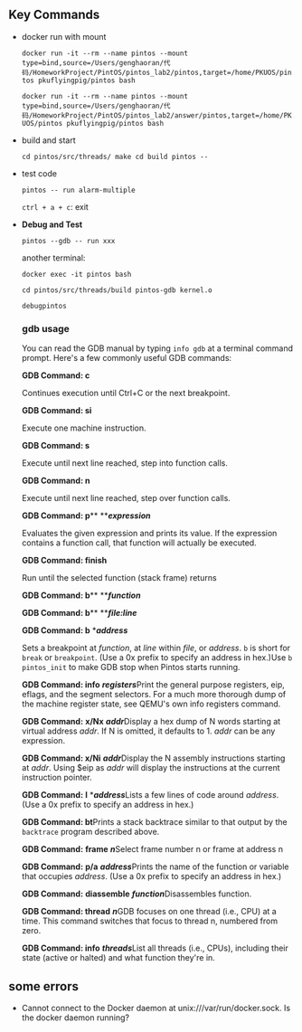 ## Key Commands

- docker run with mount
    
    `docker run -it --rm --name pintos --mount type=bind,source=/Users/genghaoran/代码/HomeworkProject/PintOS/pintos_lab2/pintos,target=/home/PKUOS/pintos pkuflyingpig/pintos bash`
    
    `docker run -it --rm --name pintos --mount type=bind,source=/Users/genghaoran/代码/HomeworkProject/PintOS/pintos_lab2/answer/pintos,target=/home/PKUOS/pintos pkuflyingpig/pintos bash`
    
- build and start
    
    `cd pintos/src/threads/
    make
    cd build
    pintos --`
    
- test code
    
    `pintos -- run alarm-multiple`
    
    `ctrl + a + c`: exit
    
- ****Debug and Test****
    
    `pintos --gdb -- run xxx`
    
    another terminal:
    
    `docker exec -it pintos bash`
    
    `cd pintos/src/threads/build
     pintos-gdb kernel.o`
    
    `debugpintos`
    
    ### gdb usage
    
    You can read the GDB manual by typing `info gdb` at a terminal command prompt. Here's a few commonly useful GDB commands:
    
    **GDB Command: c**
    
    Continues execution until Ctrl+C or the next breakpoint.
    
    **GDB Command: si**
    
    Execute one machine instruction.
    
    **GDB Command: s**
    
    Execute until next line reached, step into function calls.
    
    **GDB Command: n**
    
    Execute until next line reached, step over function calls.
    
    **GDB Command: p**** *****expression***
    
    Evaluates the given expression and prints its value. If the expression contains a function call, that function will actually be executed.
    
    **GDB Command: finish**
    
    Run until the selected function (stack frame) returns
    
    **GDB Command: b**** *****function***
    
    **GDB Command: b**** *****file:line***
    
    **GDB Command: b** ****address***
    
    Sets a breakpoint at *function*, at *line* within *file*, or *address*. `b` is short for `break` or `breakpoint`. (Use a 0x prefix to specify an address in hex.)Use `b pintos_init` to make GDB stop when Pintos starts running.
    
    **GDB Command: info** ***registers***Print the general purpose registers, eip, eflags, and the segment selectors. For a much more thorough dump of the machine register state, see QEMU's own info registers command.
    
    **GDB Command:** **x/Nx** ***addr***Display a hex dump of N words starting at virtual address *addr*. If N is omitted, it defaults to 1. *addr* can be any expression.
    
    **GDB Command: x/Ni** ***addr***Display the N assembly instructions starting at *addr*. Using $eip as *addr* will display the instructions at the current instruction pointer.
    
    **GDB Command:** **l** ****address***Lists a few lines of code around *address*. (Use a 0x prefix to specify an address in hex.)
    
    **GDB Command: bt**Prints a stack backtrace similar to that output by the `backtrace` program described above.
    
    **GDB Command:** **frame** ***n***Select frame number n or frame at address n
    
    **GDB Command:** **p/a** ***address***Prints the name of the function or variable that occupies *address*. (Use a 0x prefix to specify an address in hex.)
    
    **GDB Command:** **diassemble** ***function***Disassembles function.
    
    **GDB Command: thread** ***n***GDB focuses on one thread (i.e., CPU) at a time. This command switches that focus to thread n, numbered from zero.
    
    **GDB Command: info** ***threads***List all threads (i.e., CPUs), including their state (active or halted) and what function they're in.
    

## some errors

- Cannot connect to the Docker daemon at unix:///var/run/docker.sock. Is the docker daemon running?
